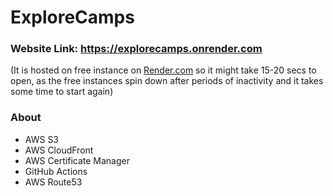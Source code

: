 # ExploreCamps

### Website Link: https://explorecamps.onrender.com
(It is hosted on free instance on [Render.com](https://render.com/) so it might take 15-20 secs to open, as the free instances spin down after periods of inactivity and it takes some time to start again)

### About
- AWS S3
- AWS CloudFront
- AWS Certificate Manager
- GitHub Actions
- AWS Route53
